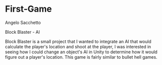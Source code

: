 # First-Game
Angelo Sacchetto

Block Blaster - AI

Block Blaster is a small project that I wanted to integrate an AI that would calculate the player's location and shoot at the player,
I was interested in seeing how I could change an object's AI in Unity to determine how it would figure out a player's location. This
game is fairly similar to bullet hell games.

